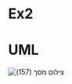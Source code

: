 # Ex2


# UML
![‏‏צילום מסך (157)](https://user-images.githubusercontent.com/93595654/145856681-6fb7afdc-13d4-4bff-bc2c-4609825f9d8e.png)
